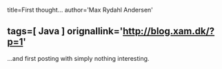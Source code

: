 title=First thought...
author='Max Rydahl Andersen'

tags=[ Java ]
orignallink='http://blog.xam.dk/?p=1'
---
<div><p>...and first posting with simply nothing interesting.</p></div>
